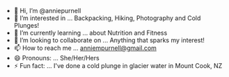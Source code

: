 - 👋 Hi, I’m @anniepurnell
- 👀 I’m interested in ... Backpacking, Hiking, Photography and Cold Plunges!
- 🌱 I’m currently learning ... about Nutrition and Fitness
- 💞️ I’m looking to collaborate on ... Anything that sparks my interest!
- 📫 How to reach me ... anniempurnell@gmail.com
- 😄 Pronouns: ... She/Her/Hers
- ⚡ Fun fact: ... I've done a cold plunge in glacier water in Mount Cook, NZ

<!---
anniepurnell/anniepurnell is a ✨ special ✨ repository because its `README.md` (this file) appears on your GitHub profile.
You can click the Preview link to take a look at your changes.
--->
